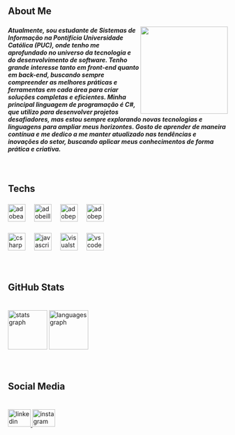 <br clear="both">

<h2 align="left">About Me</h2>

###

<img align="right" height="200" src="https://i.pinimg.com/originals/90/70/32/9070324cdfc07c68d60eed0c39e77573.gif"  />

###

<h5 align="left">Atualmente, sou estudante de Sistemas de Informação na Pontifícia Universidade Católica (PUC), onde tenho me aprofundado no universo da tecnologia e do desenvolvimento de software. Tenho grande interesse tanto em front-end quanto em back-end, buscando sempre compreender as melhores práticas e ferramentas em cada área para criar soluções completas e eficientes. Minha principal linguagem de programação é C#, que utilizo para desenvolver projetos desafiadores, mas estou sempre explorando novas tecnologias e linguagens para ampliar meus horizontes. Gosto de aprender de maneira contínua e me dedico a me manter atualizado nas tendências e inovações do setor, buscando aplicar meus conhecimentos de forma prática e criativa.</h5>

###

<br clear="both">

<h2 align="left">Techs</h2>

###

<div align="left">
  <img src="https://skillicons.dev/icons?i=ae" height="40" alt="adobeaftereffects logo"  />
  <img width="12" />
  <img src="https://skillicons.dev/icons?i=ai" height="40" alt="adobeillustrator logo"  />
  <img width="12" />
  <img src="https://skillicons.dev/icons?i=ps" height="40" alt="adobephotoshop logo"  />
  <img width="12" />
  <img src="https://skillicons.dev/icons?i=pr" height="40" alt="adobepremierepro logo"  />
</div>

###

<div align="left">
  <img src="https://skillicons.dev/icons?i=cs" height="40" alt="csharp logo"  />
  <img width="12" />
  <img src="https://skillicons.dev/icons?i=js" height="40" alt="javascript logo"  />
  <img width="12" />
  <img src="https://skillicons.dev/icons?i=visualstudio" height="40" alt="visualstudio logo"  />
  <img width="12" />
  <img src="https://skillicons.dev/icons?i=vscode" height="40" alt="vscode logo"  />
</div>

###

<br clear="both">

<h2 align="left">GitHub Stats</h2>

###

<br clear="both">

<div align="left">
  <img src="https://github-readme-stats.vercel.app/api?username=Luismonx1&hide_title=true&hide_rank=false&show_icons=true&include_all_commits=true&count_private=true&disable_animations=false&theme=midnight-purple&locale=en&hide_border=false&order=1" height="90" alt="stats graph"  />
  <img src="https://github-readme-stats.vercel.app/api/top-langs?username=Luismonx1&locale=en&hide_title=false&layout=compact&card_width=320&langs_count=5&theme=midnight-purple&hide_border=false&order=2" height="90" alt="languages graph"  />
</div>

###

<br clear="both">

<h2 align="left">Social Media</h2>

###

<br clear="both">

<div align="left">
   <a href="https://www.linkedin.com/in/luís-gustavo-cena-ab30502a4/" target="_blank">
  <img src="https://raw.githubusercontent.com/maurodesouza/profile-readme-generator/master/src/assets/icons/social/linkedin/default.svg" width="52" height="40" alt="linkedin logo"  />
   </a>
  <a href="https://www.instagram.com/luisgustavocena/" target="_blank">
  <img src="https://raw.githubusercontent.com/maurodesouza/profile-readme-generator/master/src/assets/icons/social/instagram/default.svg" width="52" height="40" alt="instagram logo"  />
  </a>
</div>

###
